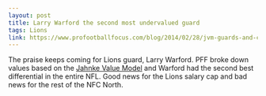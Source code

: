 ```yaml
---
layout: post
title: Larry Warford the second most undervalued guard
tags: Lions
link: https://www.profootballfocus.com/blog/2014/02/28/jvm-guards-and-centers/?utm_source=feedly&utm_reader=feedly&utm_medium=rss&utm_campaign=jvm-guards-and-centers
---
```


The praise keeps coming for Lions guard, Larry Warford.  PFF broke down values based on the [Jahnke Value Model](https://www.profootballfocus.com/blog/2014/02/24/jahnke-value-model-primer/) and Warford had the second best differential in the entire NFL.  Good news for the Lions salary cap and bad news for the rest of the NFC North.
